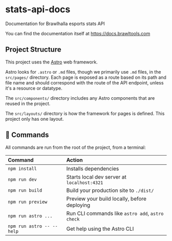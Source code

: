 # stats-api-docs

Documentation for Brawlhalla esports stats API

You can find the documentation itself at https://docs.brawltools.com

## Project Structure

This project uses the [Astro](https://docs.astro.build) web framework.

Astro looks for `.astro` or `.md` files, though we primarily use `.md` files, in the `src/pages/` directory. Each page is exposed as a route based on its path and file name and should correspond with the route of the API endpoint, unless it's a resource or datatype.

The `src/components/` directory includes any Astro components that are reused in the project.

The `src/layouts/` directory is how the framework for pages is defined. This project only has one layout.

## 🧞 Commands

All commands are run from the root of the project, from a terminal:

| Command                   | Action                                           |
| :------------------------ | :----------------------------------------------- |
| `npm install`             | Installs dependencies                            |
| `npm run dev`             | Starts local dev server at `localhost:4321`      |
| `npm run build`           | Build your production site to `./dist/`          |
| `npm run preview`         | Preview your build locally, before deploying     |
| `npm run astro ...`       | Run CLI commands like `astro add`, `astro check` |
| `npm run astro -- --help` | Get help using the Astro CLI                     |

